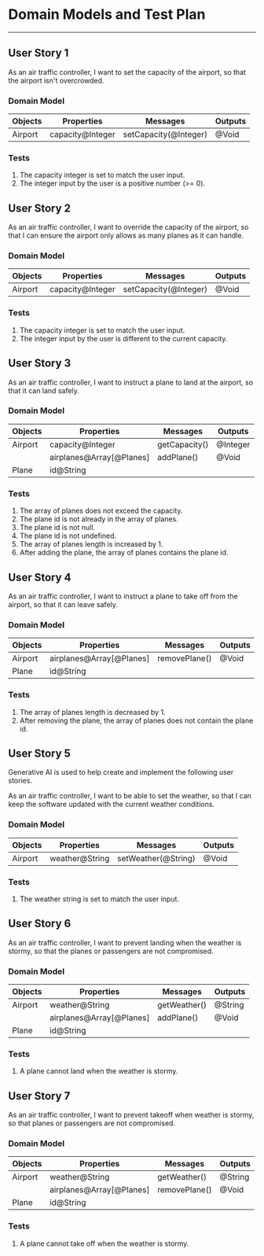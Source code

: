 # Domain Models and Test Plan

---

## User Story 1

As an air traffic controller, I want to set the capacity of the airport, so that the airport isn't overcrowded.

### Domain Model

| Objects | Properties | Messages | Outputs |
| --- | --- | --- | --- |
| Airport | capacity@Integer | setCapacity(@Integer) | @Void |

### Tests
1. The capacity integer is set to match the user input.
2. The integer input by the user is a positive number (>= 0).

## User Story 2

As an air traffic controller, I want to override the capacity of the airport, so that I can ensure the airport only allows as many planes as it can handle.

### Domain Model

| Objects | Properties | Messages | Outputs |
| --- | --- | --- | --- |
| Airport | capacity@Integer | setCapacity(@Integer) | @Void |

### Tests
1. The capacity integer is set to match the user input.
2. The integer input by the user is different to the current capacity.

## User Story 3

As an air traffic controller, I want to instruct a plane to land at the airport, so that it can land safely.

### Domain Model

| Objects | Properties | Messages | Outputs |
| --- | --- | --- | --- |
| Airport | capacity@Integer | getCapacity() | @Integer |
|  | airplanes@Array[@Planes] | addPlane() | @Void |
| Plane | id@String |  |  |

### Tests
1. The array of planes does not exceed the capacity.
2. The plane id is not already in the array of planes.
3. The plane id is not null.
4. The plane id is not undefined.
5. The array of planes length is increased by 1.
6. After adding the plane, the array of planes contains the plane id.

## User Story 4

As an air traffic controller, I want to instruct a plane to take off from the airport, so that it can leave safely.

### Domain Model

| Objects | Properties | Messages | Outputs |
| --- | --- | --- | --- |
| Airport | airplanes@Array[@Planes] | removePlane() | @Void |
| Plane | id@String |  |  |

### Tests
1. The array of planes length is decreased by 1.
2. After removing the plane, the array of planes does not contain the plane id.

## User Story 5
Generative AI is used to help create and implement the following user stories.

As an air traffic controller, I want to be able to set the weather, so that I can keep the software updated with the current weather conditions.

### Domain Model

| Objects | Properties | Messages | Outputs |
| --- | --- | --- | --- |
| Airport | weather@String | setWeather(@String) | @Void |

### Tests
1. The weather string is set to match the user input.

## User Story 6

As an air traffic controller, I want to prevent landing when the weather is stormy, so that the planes or passengers are not compromised.

### Domain Model

| Objects | Properties | Messages | Outputs |
| --- | --- | --- | --- |
| Airport | weather@String | getWeather() | @String |
|  | airplanes@Array[@Planes] | addPlane() | @Void |
| Plane | id@String |  |  |

### Tests
1. A plane cannot land when the weather is stormy.

## User Story 7

As an air traffic controller, I want to prevent takeoff when weather is stormy, so that planes or passengers are not compromised.

### Domain Model

| Objects | Properties | Messages | Outputs |
| --- | --- | --- | --- |
| Airport | weather@String | getWeather() | @String |
|  | airplanes@Array[@Planes] | removePlane() | @Void |
| Plane | id@String |  |  |

### Tests
1. A plane cannot take off when the weather is stormy.